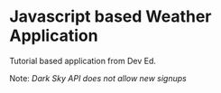 # Javascript based Weather Application

Tutorial based application from Dev Ed.

Note: *Dark Sky API does not allow new signups*

